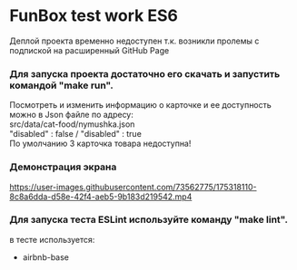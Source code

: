 # FunBox test work ES6
Деплой проекта временно недоступен т.к. возникли пролемы с подпиской на расширенный GitHub Page<br>

### Для запуска проекта достаточно его скачать и запустить командой "make run".
Посмотреть и изменить информацию о карточке и ее доступность можно в Json файле по адресу:<br>
src/data/cat-food/nymushka.json<br>
"disabled" : false / "disabled" : true<br>
По умолчанию 3 карточка товара недоступна!<br>

### Демонстрация экрана
https://user-images.githubusercontent.com/73562775/175318110-8c8a6dda-d58e-42f4-aeb5-9b183d219542.mp4

### Для запуска теста ESLint используйте команду "make lint".
в тесте используется:
  - airbnb-base

